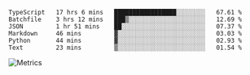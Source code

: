 <!--START_SECTION:waka-->

```text
TypeScript   17 hrs 6 mins   █████████████████░░░░░░░░   67.61 %
Batchfile    3 hrs 12 mins   ███▒░░░░░░░░░░░░░░░░░░░░░   12.69 %
JSON         1 hr 51 mins    ██░░░░░░░░░░░░░░░░░░░░░░░   07.37 %
Markdown     46 mins         ▓░░░░░░░░░░░░░░░░░░░░░░░░   03.03 %
Python       44 mins         ▓░░░░░░░░░░░░░░░░░░░░░░░░   02.93 %
Text         23 mins         ▒░░░░░░░░░░░░░░░░░░░░░░░░   01.54 %
```

<!--END_SECTION:waka-->

![Metrics](https://metrics.lecoq.io/TachibanaKimika?template=classic&base.activity=0&base.community=0&base.repositories=0&languages=1&isocalendar=1&isocalendar.duration=half-year&languages.limit=8&languages.sections=most-used&languages.colors=github&languages.threshold=0%25&languages.indepth=false&languages.recent.load=300&languages.recent.days=14&config.timezone=Asia%2FShanghai)
